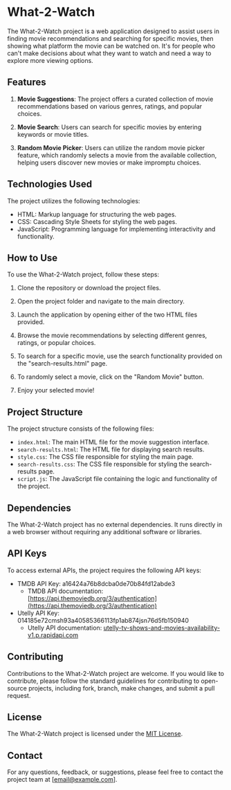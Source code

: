 # What-2-Watch

The What-2-Watch project is a web application designed to assist users in finding movie recommendations and searching for specific movies, then showing what platform the movie can be watched on. It's for people who can't make decisions about what they want to watch and need a way to explore more viewing options.

## Features

1. **Movie Suggestions**: The project offers a curated collection of movie recommendations based on various genres, ratings, and popular choices.

2. **Movie Search**: Users can search for specific movies by entering keywords or movie titles.

3. **Random Movie Picker**: Users can utilize the random movie picker feature, which randomly selects a movie from the available collection, helping users discover new movies or make impromptu choices.

## Technologies Used

The project utilizes the following technologies:

- HTML: Markup language for structuring the web pages.
- CSS: Cascading Style Sheets for styling the web pages.
- JavaScript: Programming language for implementing interactivity and functionality.

## How to Use

To use the What-2-Watch project, follow these steps:

1. Clone the repository or download the project files.

2. Open the project folder and navigate to the main directory.

3. Launch the application by opening either of the two HTML files provided.

4. Browse the movie recommendations by selecting different genres, ratings, or popular choices.

5. To search for a specific movie, use the search functionality provided on the "search-results.html" page.

6. To randomly select a movie, click on the "Random Movie" button.

7. Enjoy your selected movie!

## Project Structure

The project structure consists of the following files:

- `index.html`: The main HTML file for the movie suggestion interface.
- `search-results.html`: The HTML file for displaying search results.
- `style.css`: The CSS file responsible for styling the main page.
- `search-results.css`: The CSS file responsible for styling the search-results page.
- `script.js`: The JavaScript file containing the logic and functionality of the project.

## Dependencies

The What-2-Watch project has no external dependencies. It runs directly in a web browser without requiring any additional software or libraries.

## API Keys

To access external APIs, the project requires the following API keys:

- TMDB API Key: a16424a76b8dcba0de70b84fd12abde3
  - TMDB API documentation: [https://api.themoviedb.org/3/authentication](https://api.themoviedb.org/3/authentication)
- Utelly API Key: 014185e72cmsh93a40585366113fp1ab874jsn76d5fb150940
  - Utelly API documentation: [utelly-tv-shows-and-movies-availability-v1.p.rapidapi.com](utelly-tv-shows-and-movies-availability-v1.p.rapidapi.com)

## Contributing

Contributions to the What-2-Watch project are welcome. If you would like to contribute, please follow the standard guidelines for contributing to open-source projects, including fork, branch, make changes, and submit a pull request.

## License

The What-2-Watch project is licensed under the [MIT License](LICENSE).

## Contact

For any questions, feedback, or suggestions, please feel free to contact the project team at [email@example.com].
